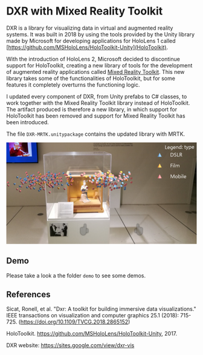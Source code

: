 # DXR with Mixed Reality Toolkit
DXR is a library for visualizing data in virtual and augmented reality systems. It was built in 2018 by using the tools provided by the Unity library made by Microsoft for developing applications for HoloLens 1 called [https://github.com/MSHoloLens/HoloToolkit-Unity](HoloToolkit).

With the introduction of HoloLens 2, Microsoft decided to discontinue support for HoloToolkit, creating a new library of tools for the development of augmented reality applications called [Mixed Reality Toolkit](https://github.com/microsoft/MixedRealityToolkit-Unity). This new library takes some of the functionalities of HoloToolkit, but for some features it completely overturns the functioning logic.

I updated every component of DXR, from Unity prefabs to C# classes, to work together with the Mixed Reality Toolkit library instead of HoloToolkit. The artifact produced is therefore a new library, in which support for HoloToolkit has been removed and support for Mixed Reality Toolkit has been introduced.


The file `DXR-MRTK.unitypackage` contains the updated library with MRTK. 

<img src="example.png" alt="Example" style="width=100%">

## Demo
Please take a look a the folder `demo` to see some demos. 

## References

Sicat, Ronell, et al. "Dxr: A toolkit for building immersive data visualizations." IEEE transactions on visualization and computer graphics 25.1 (2018): 715-725. (https://doi.org/10.1109/TVCG.2018.2865152)

HoloToolkit. https://github.com/MSHoloLens/HoloToolkit-Unity, 2017.

DXR website: https://sites.google.com/view/dxr-vis